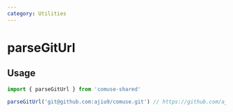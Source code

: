```yaml
---
category: Utilities
---
```


# parseGitUrl

## Usage

```ts
import { parseGitUrl } from 'comuse-shared'

parseGitUrl('git@github.com:ajiu9/comuse.git') // https://github.com/ajiu9/comuse
```

